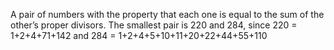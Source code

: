 A pair of numbers with the property that each one is equal to the sum of
the other’s proper divisors. The smallest pair is 220 and 284, since 220
= 1+2+4+71+142 and 284 = 1+2+4+5+10+11+20+22+44+55+110
